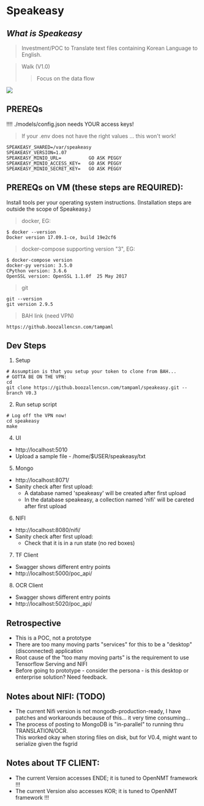 # **Speakeasy**

## *What is Speakeasy*
> Investment/POC to Translate text files containing Korean Language to English.

> Walk (V1.0)
>> Focus on the data flow

![](slide1.jpg)

## PREREQs 
!!!! ./models/config.json needs YOUR access keys!
> If  your .env does not have the right values ... this won't work!
```
SPEAKEASY_SHARED=/var/speakeasy
SPEAKEASY_VERSION=1.07
SPEAKEASY_MINIO_URL=          GO ASK PEGGY
SPEAKEASY_MINIO_ACCESS_KEY=   GO ASK PEGGY
SPEAKEASY_MINIO_SECRET_KEY=   GO ASK PEGGY
```

## PREREQs on VM (these steps are REQUIRED):
Install tools per your operating system instructions.  (Installation steps are outside the scope of Speakeasy.)

> docker, EG:
```
$ docker --version
Docker version 17.09.1-ce, build 19e2cf6
```
> docker-compose supporting version "3", EG:
```
$ docker-compose version
docker-py version: 3.5.0
CPython version: 3.6.6
OpenSSL version: OpenSSL 1.1.0f  25 May 2017
```
> git 
```
git --version
git version 2.9.5
```
> BAH link (need VPN)
```
https://github.boozallencsn.com/tampaml
```

## Dev Steps

1. Setup
```
# Assumption is that you setup your token to clone from BAH...
# GOTTA BE ON THE VPN:
cd
git clone https://github.boozallencsn.com/tampaml/speakeasy.git --branch V0.3
```

2. Run setup script
```
# Log off the VPN now!
cd speakeasy
make
```

4. UI
* http://localhost:5010
* Upload a sample file - /home/$USER/speakeasy/txt

5. Mongo
* http://localhost:8071/
* Sanity check after first upload:
  * A database named 'speakeasy' will be created after first upload
  * In the database speakeasy, a collection named 'nifi' will be careted after first upload

6. NIFI
* http://localhost:8080/nifi/
* Sanity check after first upload:
  * Check that it is in a run state (no red boxes)

7. TF Client
* Swagger shows different entry points
* http://localhost:5000/poc_api/

8. OCR Client
* Swagger shows different entry points
* http://localhost:5020/poc_api/

## Retrospective
* This is a POC, not a prototype 
* There are too many moving parts "services" for this to be a "desktop" (disconnected) application  
* Root cause of the "too many moving parts" is the requirement to use Tensorflow Serving and NIFI
* Before going to prototype - consider the persona - is this desktop or enterprise solution?   Need feedback.

## Notes about NIFI:  (TODO)
* The current Nifi version is not mongodb-production-ready, I have patches and workarounds because of this... it very time consuming... 
* The process of posting to MongoDB is "in-parallel" to running thru TRANSLATION/OCR.  
This worked okay when storing files on disk, but for V0.4, might want to serialize given the fsgrid

## Notes about TF CLIENT:
* The current Version accesses ENDE; it is tuned to OpenNMT framework !!!
* The current Version also accesses KOR; it is tuned to OpenNMT framework !!!
